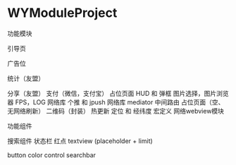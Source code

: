 # WYModuleProject

功能模块

引导页

广告位

统计（友盟）

分享（友盟）
支付（微信，支付宝）
占位页面
HUD 和 弹框
图片选择，图片浏览器
FPS，LOG
网络库
个推 和 jpush
网络库
mediator 中间路由
占位页面（空、无网络刷新）
二维码（封装）
热更新
定位 和 经纬度
宏定义
网络webview模块




功能组件

搜索组件
状态栏
红点
textview (placeholder + limit)


button 
color
control
searchbar


